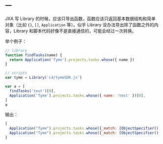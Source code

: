 ## 一

JXA 写 Library 的时候，应该只导出函数，函数应该只返回基本数据结构和简单对象（比如 `{}`, `[]`, `Application` 等）。似乎 Library 没办法导出除了函数之外的内容，Library 和脚本代码好像不是直接通信的，可能会经过一次转换。

举个例子：

```javascript
// library
function findTasks(name) {
  return Application('Tyme').projects.tasks.whose({ name })
}

// scripts
var tyme = Library('c4/tymeSDK.js')

var a = [
  findTasks('test')[0],
  Application('Tyme').projects.tasks.whose({ name: 'test' })[0],
]
a
```

输出：

```javascript
[
  Application("Tyme").projects.tasks.whose({_match: [ObjectSpecifier().name, "test"]}).tasks.0,
  Application("Tyme").projects.tasks.whose({_match: [ObjectSpecifier().name, "test"]}).tasks.at(0)
]
```
